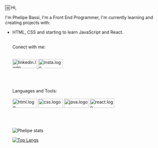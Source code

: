 :id:  Hi, 

  I'm Phelipe Bassi, I'm a Front End Programmer, I'm currently learning and creating projects with:
  <br>

- HTML, CSS and starting to learn JavaScript and React.
  <br><br>

  <p> Conect with me:</p> <br>
  <a href="https://www.linkedin.com/in/phelipebassi/"> <img src="https://img.shields.io/badge/LinkedIn-0077B5?style=for-the-badge&logo=linkedin&logoColor=white" width="80px" height="30px" alt="linkedin.logo"> </a>
  <a href="https://www.instagram.com/phelipefb/"> <img src="https://img.shields.io/badge/Instagram-E4405F?style=for-the-badge&logo=instagram&logoColor=white" width="80px" height="30px" alt="insta.logo"></a> 
  
  <br><br>
    
  <p>  Languages and Tools: <br><br>
    <img src="https://img.shields.io/badge/HTML5-E34F26?style=for-the-badge&logo=html5&logoColor=white" width="80px" height="30px" alt="html.logo" />
    <img src="https://img.shields.io/badge/CSS3-1572B6?style=for-the-badge&logo=css3&logoColor=white" width="80px" height="30px" alt="css.logo" />
    <img src="https://img.shields.io/badge/JavaScript-F7DF1E?style=for-the-badge&logo=javascript&logoColor=black" width="80px" height="30px" alt="java.logo" />
    <img src="https://img.shields.io/badge/React-20232A?style=for-the-badge&logo=react&logoColor=61DAFB" width="80px" height="30px" alt="react.logo" />
    
   </p> <br> <br>

   
   ![Phelipe stats](https://github-readme-stats.vercel.app/api?username=Phelipefb&show_icons=true&theme=tokyonight) <br>

   [![Top Langs](https://github-readme-stats.vercel.app/api/top-langs/?username=Phelipefb)](https://github.com/anuraghazra/github-readme-stats)
     
